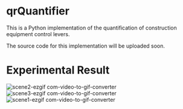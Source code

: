 # qrQuantifier

This is a Python implementation of the quantification of construction equipment control levers.

The source code for this implementation will be uploaded soon.

# Experimental Result

![scene2-ezgif com-video-to-gif-converter](https://github.com/user-attachments/assets/87720370-7afe-4035-8f72-21a90227e97d)
![scene3-ezgif com-video-to-gif-converter](https://github.com/user-attachments/assets/074466de-7883-4f27-9a06-ea2e04b5762d)
![scene1-ezgif com-video-to-gif-converter](https://github.com/user-attachments/assets/915b2a91-0ffa-4ba5-88d7-7a2913423a7c)
